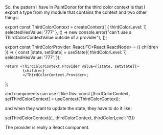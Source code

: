 So, the pattern I have in PaintDonor for the third color context is that I export a type from my module that contains the context and two other things:

export const ThirdColorContext = createContext<ThirdColorContextValue>([
{ thirdColorLevel: 7, selectedHexValue: '777' },
() => new console.error("can't use a ThirdColorContextValue outside of a provider"),
]);

export const ThirdColorProvider: React.FC<React.ReactNode> = ({ children }) => {
const [state, setState] = useState<ThirdColorInfo>({
thirdColorLevel: 7,
selectedHexValue: '777',
});

    return <ThirdColorContext.Provider value={[state, setState]}>
            {children}
            </ThirdColorContext.Provider>;

};

and components can use it like this:
const [thirdColorContext, setThirdColorContext] = useContext(ThirdColorContext);

and when they want to update the state, they have to do it like:

setThirdColorContext({...thirdColorContext, thirdColorLevel: 13})

The provider is really a React component.
